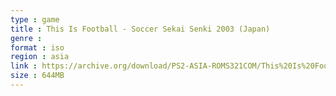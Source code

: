 ```yaml
---
type : game
title : This Is Football - Soccer Sekai Senki 2003 (Japan)
genre : 
format : iso
region : asia
link : https://archive.org/download/PS2-ASIA-ROMS321COM/This%20Is%20Football%20-%20Soccer%20Sekai%20Senki%202003%20%28Japan%29.7z
size : 644MB
---
```

